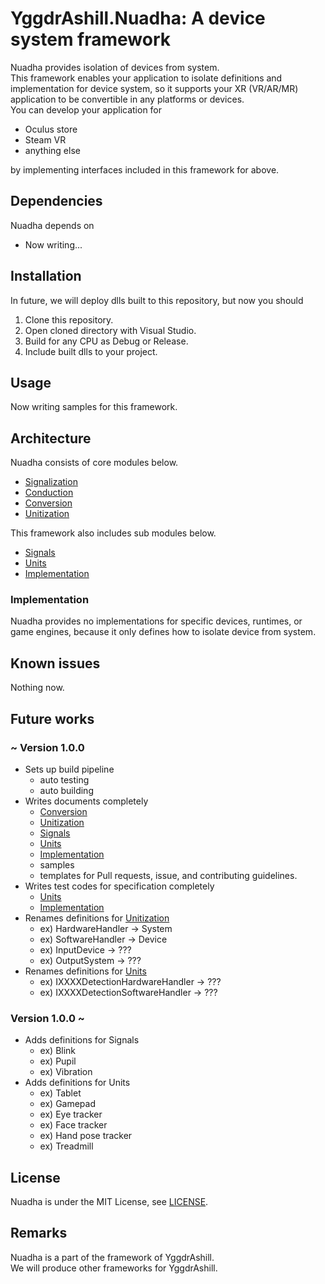 # YggdrAshill.Nuadha: A device system framework

 Nuadha provides isolation of devices from system.  
 This framework enables your application to isolate definitions and implementation for device system, so it supports your XR (VR/AR/MR) application to be convertible in any platforms or devices.  
 You can develop your application for

- Oculus store
- Steam VR
- anything else

by implementing interfaces included in this framework for above.  

<!-- ## Specifications

Now writing...

### Normal scenarios

Now writing...

### Abnormal scenarios

Now writing... -->

## Dependencies

Nuadha depends on

- Now writing...

## Installation

In future, we will deploy dlls built to this repository, but now you should

1. Clone this repository.
1. Open cloned directory with Visual Studio.
1. Build for any CPU as Debug or Release.
1. Include built dlls to your project.

## Usage

Now writing samples for this framework.

## Architecture

Nuadha consists of core modules below.

- [Signalization](./Documentation/Signalization.md)
- [Conduction](./Documentation/Conduction.md)
- [Conversion](./Documentation/Conversion.md)
- [Unitization](./Documentation/Unitization.md)

This framework also includes sub modules below.

- [Signals](./Documentation/Signals.md)
- [Units](./Documentation/Units.md)
- [Implementation](./Documentation/Implementation.md)

### Implementation

Nuadha provides no implementations for specific devices, runtimes, or game engines, because it only defines how to isolate device from system.

## Known issues

Nothing now.

## Future works

### ~ Version 1.0.0

- Sets up build pipeline
  - auto testing
  - auto building
- Writes documents completely
  - [Conversion](./Conversion.md)
  - [Unitization](./Unitization.md)
  - [Signals](./Signals.md)
  - [Units](./Units.md)
  - [Implementation](./Implementation.md)
  - samples
  - templates for Pull requests, issue, and contributing guidelines.
- Writes test codes for specification completely
  - [Units](./Units.md)
  - [Implementation](./Implementation.md)
- Renames definitions for [Unitization](./Unitization.md)
  - ex) HardwareHandler -> System
  - ex) SoftwareHandler -> Device
  - ex) InputDevice -> ???
  - ex) OutputSystem -> ???
- Renames definitions for [Units](./Units.md)
  - ex) IXXXXDetectionHardwareHandler -> ???
  - ex) IXXXXDetectionSoftwareHandler -> ???

### Version 1.0.0 ~

- Adds definitions for Signals
  - ex) Blink
  - ex) Pupil
  - ex) Vibration
- Adds definitions for Units
  - ex) Tablet
  - ex) Gamepad
  - ex) Eye tracker
  - ex) Face tracker
  - ex) Hand pose tracker
  - ex) Treadmill

## License
Nuadha is under the MIT License, see [LICENSE](./LICENSE.txt).

## Remarks

Nuadha is a part of the framework of YggdrAshill.  
We will produce other frameworks for YggdrAshill.
